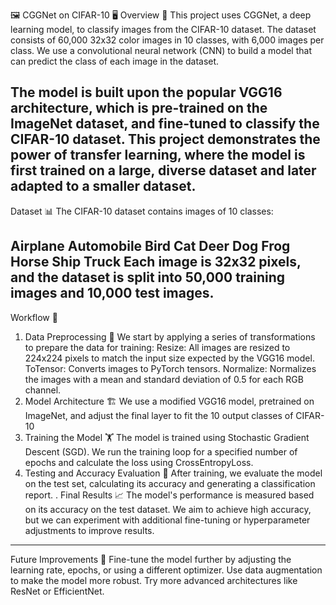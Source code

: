 🖼️ CGGNet on CIFAR-10 🖥️
Overview 🌟
This project uses CGGNet, a deep learning model, to classify images from the CIFAR-10 dataset. The dataset consists of 60,000 32x32 color images in 10 classes, with 6,000 images per class. We use a convolutional neural network (CNN) to build a model that can predict the class of each image in the dataset.

The model is built upon the popular VGG16 architecture, which is pre-trained on the ImageNet dataset, and fine-tuned to classify the CIFAR-10 dataset. This project demonstrates the power of transfer learning, where the model is first trained on a large, diverse dataset and later adapted to a smaller dataset.
-----------------------------
Dataset 📊
The CIFAR-10 dataset contains images of 10 classes:

Airplane
Automobile
Bird
Cat
Deer
Dog
Frog
Horse
Ship
Truck
Each image is 32x32 pixels, and the dataset is split into 50,000 training images and 10,000 test images.
-----------------------------------
Workflow 🔄
1. Data Preprocessing 🔧
We start by applying a series of transformations to prepare the data for training:
Resize: All images are resized to 224x224 pixels to match the input size expected by the VGG16 model.
ToTensor: Converts images to PyTorch tensors.
Normalize: Normalizes the images with a mean and standard deviation of 0.5 for each RGB channel.
2. Model Architecture 🏗️
We use a modified VGG16 model, pretrained on ImageNet, and adjust the final layer to fit the 10 output classes of CIFAR-10
3. Training the Model 🏋️
The model is trained using Stochastic Gradient Descent (SGD). We run the training loop for a specified number of epochs and calculate the loss using CrossEntropyLoss.
4. Testing and Accuracy Evaluation 🎯
After training, we evaluate the model on the test set, calculating its accuracy and generating a classification report.
. Final Results 📈
The model's performance is measured based on its accuracy on the test dataset. We aim to achieve high accuracy, but we can experiment with additional fine-tuning or hyperparameter adjustments to improve results.
---------------------------
Future Improvements 🚀
Fine-tune the model further by adjusting the learning rate, epochs, or using a different optimizer.
Use data augmentation to make the model more robust.
Try more advanced architectures like ResNet or EfficientNet.

